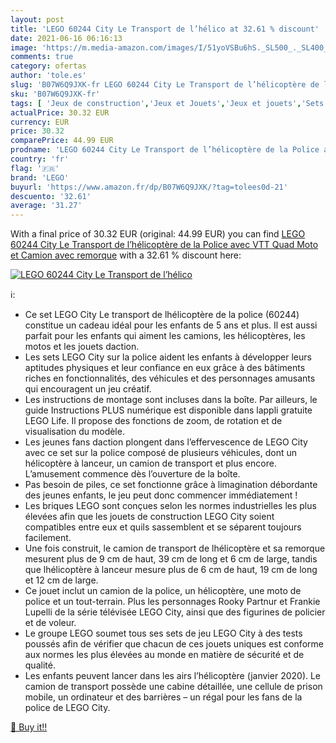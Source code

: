 ```yaml
---
layout: post
title: 'LEGO 60244 City Le Transport de l’hélico at 32.61 % discount'
date: 2021-06-16 06:16:13
image: 'https://m.media-amazon.com/images/I/51yoVSBu6hS._SL500_._SL400_.jpg'
comments: true
category: ofertas
author: 'tole.es'
slug: 'B07W6Q9JXK-fr LEGO 60244 City Le Transport de l’hélicoptère de la Police...'
sku: 'B07W6Q9JXK-fr'
tags: [ 'Jeux de construction','Jeux et Jouets','Jeux et jouets','Sets de jeux de construction','lego', ]
actualPrice: 30.32 EUR
currency: EUR
price: 30.32
comparePrice: 44.99 EUR
prodname: 'LEGO 60244 City Le Transport de l’hélicoptère de la Police avec VTT Quad  Moto et Camion avec remorque'
country: 'fr'
flag: '🇫🇷'
brand: 'LEGO'
buyurl: 'https://www.amazon.fr/dp/B07W6Q9JXK/?tag=tolees0d-21'
descuento: '32.61'
average: '31.27'
---
```


With a final price of 30.32 EUR (original: 44.99 EUR) you can find [LEGO 60244 City Le Transport de l’hélicoptère de la Police avec VTT Quad  Moto et Camion avec remorque](https://www.amazon.fr/dp/B07W6Q9JXK/?tag=tolees0d-21) with a  32.61 % discount here:

[![LEGO 60244 City Le Transport de l’hélico](https://m.media-amazon.com/images/I/51yoVSBu6hS._SL500_._SL400_.jpg)](https://www.amazon.fr/dp/B07W6Q9JXK/?tag=tolees0d-21)

ℹ️:

- Ce set LEGO City Le transport de lhélicoptère de la police (60244) constitue un cadeau idéal pour les enfants de 5 ans et plus. Il est aussi parfait pour les enfants qui aiment les camions, les hélicoptères, les motos et les jouets daction.
- Les sets LEGO City sur la police aident les enfants à développer leurs aptitudes physiques et leur confiance en eux grâce à des bâtiments riches en fonctionnalités, des véhicules et des personnages amusants qui encouragent un jeu créatif.
- Les instructions de montage sont incluses dans la boîte. Par ailleurs, le guide Instructions PLUS numérique est disponible dans lappli gratuite LEGO Life. Il propose des fonctions de zoom, de rotation et de visualisation du modèle.
- Les jeunes fans daction plongent dans l’effervescence de LEGO City avec ce set sur la police composé de plusieurs véhicules, dont un hélicoptère à lanceur, un camion de transport et plus encore. L’amusement commence dès l’ouverture de la boîte.
- Pas besoin de piles, ce set fonctionne grâce à limagination débordante des jeunes enfants, le jeu peut donc commencer immédiatement !
- Les briques LEGO sont conçues selon les normes industrielles les plus élevées afin que les jouets de construction LEGO City soient compatibles entre eux et quils sassemblent et se séparent toujours facilement.
- Une fois construit, le camion de transport de lhélicoptère et sa remorque mesurent plus de 9 cm de haut, 39 cm de long et 6 cm de large, tandis que lhélicoptère à lanceur mesure plus de 6 cm de haut, 19 cm de long et 12 cm de large.
- Ce jouet inclut un camion de la police, un hélicoptère, une moto de police et un tout-terrain. Plus les personnages Rooky Partnur et Frankie Lupelli de la série télévisée LEGO City, ainsi que des figurines de policier et de voleur.
- Le groupe LEGO soumet tous ses sets de jeu LEGO City à des tests poussés afin de vérifier que chacun de ces jouets uniques est conforme aux normes les plus élevées au monde en matière de sécurité et de qualité.
- Les enfants peuvent lancer dans les airs l’hélicoptère (janvier 2020). Le camion de transport possède une cabine détaillée, une cellule de prison mobile, un ordinateur et des barrières – un régal pour les fans de la police de LEGO City.

[🛒 Buy it!!](https://www.amazon.fr/dp/B07W6Q9JXK/?tag=tolees0d-21)
